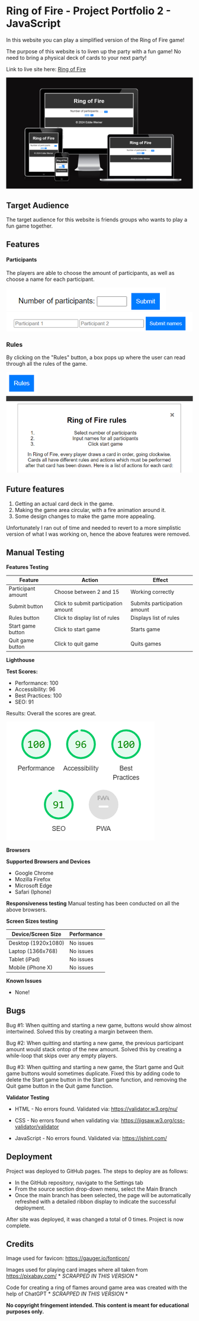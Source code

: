 # Ring of Fire - Project Portfolio 2 - JavaScript

In this website you can play a simplified version of the Ring of Fire game!

The purpose of this website is to liven up the party with a fun game! No need to bring a physical deck of cards to your next party!

Link to live site here: <a href="https://eddwer.github.io/ring-of-fire/">Ring of Fire</a>

<img src="assets/images/readme/screen-sizes.png">

## Target Audience

The target audience for this website is friends groups who wants to play a fun game together.

## Features

#### Participants

The players are able to choose the amount of participants, as well as choose a name for each participant.

<img src="assets/images/readme/participants.png">

<img src="assets/images/readme/participants2.png">

### Rules

By clicking on the "Rules" button, a box pops up where the user can read through all the rules of the game.

<img src="assets/images/readme/rules.png">

<img src="assets/images/readme/rules2.png">


## Future features

1. Getting an actual card deck in the game.
2. Making the game area circular, with a fire animation around it.
3. Some design changes to make the game more appealing.

Unfortunately I ran out of time and needed to revert to a more simplistic version of what I was working on, hence the above features were removed.

## Manual Testing

<strong>Features Testing</strong>

| Feature | Action | Effect |
| ------------- | ------------- | ------------ |
| Participant amount | Choose between 2 and 15 | Working correctly |
| Submit button | Click to submit participation amount | Submits participation amount |
| Rules button | Click to display list of rules | Displays list of rules |
| Start game button | Click to start game | Starts game |
| Quit game button | Click to quit game | Quits games ||

<strong>Lighthouse</strong>

<b>Test Scores:</b>

* Performance: 100
* Accessibility: 96
* Best Practices: 100
* SEO: 91

Results: Overall the scores are great. 

<img src="assets/images/readme/scores.png">

<strong>Browsers</strong>

<b>Supported Browsers and Devices</b>

* Google Chrome
* Mozilla Firefox
* Microsoft Edge
* Safari (Iphone)

<b>Responsiveness testing</b> Manual testing has been conducted on all the above browsers.

<b>Screen Sizes testing</b>

| Device/Screen Size  | Performance |
| ------------- | ------------- |
| Desktop (1920x1080) | No issues |
| Laptop (1366x768) | No issues |
| Tablet (iPad) | No issues |
| Mobile (iPhone X) | No issues |

<strong>Known Issues</strong>

* None!

## Bugs

Bug #1: When quitting and starting a new game, buttons would show almost intertwined. Solved this by creating a margin between them.

Bug #2: When quitting and starting a new game, the previous participant amount would stack ontop of the new amount. Solved this by creating a while-loop that skips over any empty players.

Bug #3: When quitting and starting a new game, the Start game and Quit game buttons would sometimes duplicate. Fixed this by adding code to delete the Start game button in the Start game function, and removing the Quit game button in the Quit game function.

<strong>Validator Testing</strong>

* HTML - No errors found. Validated via: https://validator.w3.org/nu/

* CSS - No errors found when validating via: https://jigsaw.w3.org/css-validator/validator

* JavaScript - No errors found. Validated via: https://jshint.com/


## Deployment

Project was deployed to GitHub pages. The steps to deploy are as follows:
* In the GitHub repository, navigate to the Settings tab
* From the source section drop-down menu, select the Main Branch
* Once the main branch has been selected, the page will be automatically refreshed with a detailed ribbon display to indicate the successful deployment.

After site was deployed, it was changed a total of 0 times. Project is now complete.


## Credits

Image used for favicon: https://gauger.io/fonticon/

Images used for playing card images where all taken from https://pixabay.com/ * *SCRAPPED IN THIS VERSION* *

Code for creating a ring of flames around game area was created with the help of ChatGPT * *SCRAPPED IN THIS VERSION* *

<b>No copyright fringement intended. This content is meant for educational purposes only.</b>